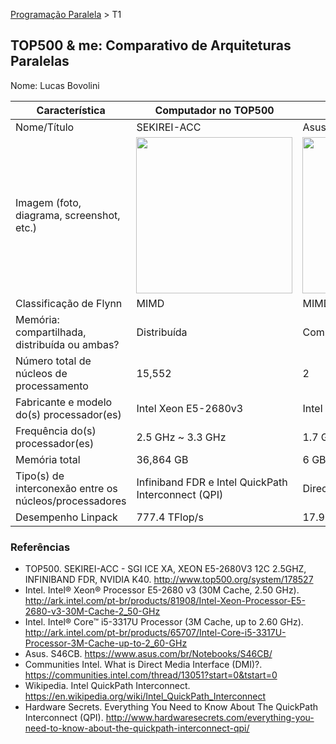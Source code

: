 [Programação Paralela](https://github.com/AndreaInfUFSM/elc139-2016a) > T1

TOP500 & me: Comparativo de Arquiteturas Paralelas
--------------------------------------------------

Nome: Lucas Bovolini

| Característica                                            | Computador no TOP500  | Meu computador  |
| --------------------------------------------------------- | --------------------- | --------------- |
| Nome/Título                                               | SEKIREI-ACC                      | Asus S46CB                |
| Imagem (foto, diagrama, screenshot, etc.)                 | <img src="http://ep.yimg.com/ay/yhst-10634168652522/4xg0f28796-lenovo-intel-xeon-e5-2680-v3-2-5ghz-30mb-cache-12-core-processor-6.png" height="250" width="250"> |  <img src="https://www.asus.com/media/global/products/4NCrBoVHxzty7brJ/P_500.jpg" height="250" width="250"> |
| Classificação de Flynn                                    | MIMD                      | MIMD                |
| Memória: compartilhada, distribuída ou ambas?             | Distribuída                     |  Compartilhada               |
| Número total de núcleos de processamento                  | 15,552                       |  2               |
| Fabricante e modelo do(s) processador(es)                 | Intel Xeon E5-2680v3                      | Intel Core i5-3317U                |
| Frequência do(s) processador(es)                          | 2.5 GHz ~ 3.3 GHz                      | 1.7 GHz ~ 2.6 GHz                |
| Memória total                                             | 36,864 GB                      |  6 GB               |
| Tipo(s) de interconexão entre os núcleos/processadores    | Infiniband FDR e Intel QuickPath Interconnect (QPI)                     | Direct Media Interface (DMI 2.0)                |
| Desempenho Linpack                                        | 777.4 TFlop/s                      |  17.9 GFlop/s              |

### Referências
- TOP500. SEKIREI-ACC - SGI ICE XA, XEON E5-2680V3 12C 2.5GHZ, INFINIBAND FDR, NVIDIA K40. http://www.top500.org/system/178527
- Intel. Intel® Xeon® Processor E5-2680 v3 
(30M Cache, 2.50 GHz). http://ark.intel.com/pt-br/products/81908/Intel-Xeon-Processor-E5-2680-v3-30M-Cache-2_50-GHz
- Intel. Intel® Core™ i5-3317U Processor 
(3M Cache, up to 2.60 GHz). http://ark.intel.com/pt-br/products/65707/Intel-Core-i5-3317U-Processor-3M-Cache-up-to-2_60-GHz
- Asus. S46CB. https://www.asus.com/br/Notebooks/S46CB/
- Communities Intel. What is Direct Media Interface (DMI)?. https://communities.intel.com/thread/13051?start=0&tstart=0
- Wikipedia. Intel QuickPath Interconnect. https://en.wikipedia.org/wiki/Intel_QuickPath_Interconnect
- Hardware Secrets. Everything You Need to Know About The QuickPath Interconnect (QPI). http://www.hardwaresecrets.com/everything-you-need-to-know-about-the-quickpath-interconnect-qpi/
